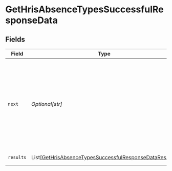 # GetHrisAbsenceTypesSuccessfulResponseData


## Fields

| Field                                                                                                                                   | Type                                                                                                                                    | Required                                                                                                                                | Description                                                                                                                             | Example                                                                                                                                 |
| --------------------------------------------------------------------------------------------------------------------------------------- | --------------------------------------------------------------------------------------------------------------------------------------- | --------------------------------------------------------------------------------------------------------------------------------------- | --------------------------------------------------------------------------------------------------------------------------------------- | --------------------------------------------------------------------------------------------------------------------------------------- |
| `next`                                                                                                                                  | *Optional[str]*                                                                                                                         | :heavy_check_mark:                                                                                                                      | Cursor string that can be passed to the `cursor` query parameter to get the next page. If this is `null`, then there are no more pages. |                                                                                                                                         |
| `results`                                                                                                                               | List[[GetHrisAbsenceTypesSuccessfulResponseDataResults](../../models/shared/gethrisabsencetypessuccessfulresponsedataresults.md)]       | :heavy_check_mark:                                                                                                                      | N/A                                                                                                                                     | [object Object]                                                                                                                         |